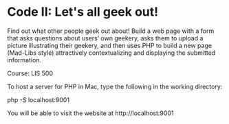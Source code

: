# Code II: Let's all geek out!

Find out what other people geek out about! Build a web page with a form that asks questions about users’ own geekery, asks them to upload a picture illustrating their geekery, and then uses PHP to build a new page (Mad-Libs style) attractively contextualizing and displaying the submitted information.

Course: LIS 500

To host a server for PHP in Mac, type the following in the working directory:

php -S localhost:9001

You will be able to visit the website at http://localhost:9001

